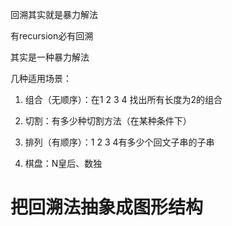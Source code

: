 回溯其实就是暴力解法

有recursion必有回溯

其实是一种暴力解法

几种适用场景：

1. 组合（无顺序）：在1 2 3 4 找出所有长度为2的组合

2. 切割：有多少种切割方法（在某种条件下）

3. 排列（有顺序）：1 2 3 4有多少个回文子串的子串

4. 棋盘：N皇后、数独


# 把回溯法抽象成图形结构


